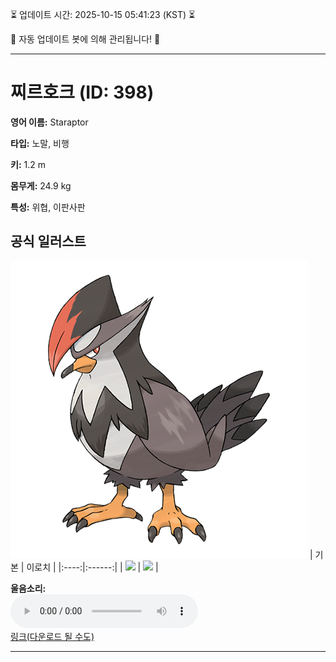
⏳ 업데이트 시간: 2025-10-15 05:41:23 (KST) ⏳

🤖 자동 업데이트 봇에 의해 관리됩니다! 🤖

---

# 찌르호크 (ID: 398)
**영어 이름:** Staraptor

**타입:** 노말, 비행

**키:** 1.2 m

**몸무게:** 24.9 kg

**특성:** 위협, 이판사판

## 공식 일러스트
![](https://raw.githubusercontent.com/PokeAPI/sprites/master/sprites/pokemon/other/official-artwork/398.png)
| 기본 | 이로치 |
|:----:|:------:|
| <img src="http://play.pokemonshowdown.com/sprites/ani/staraptor.gif" width="200"> | <img src="http://play.pokemonshowdown.com/sprites/ani-shiny/staraptor.gif" width="200"> |

**울음소리:**<br><audio controls src="https://raw.githubusercontent.com/PokeAPI/cries/main/cries/pokemon/latest/398.ogg"></audio><br> [링크(다운로드 될 수도)](https://raw.githubusercontent.com/PokeAPI/cries/main/cries/pokemon/latest/398.ogg)


---
